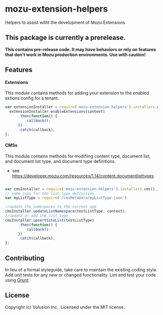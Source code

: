 # mozu-extension-helpers

Helpers to assist witht the development of Mozu Extensions

## This package is currently a prerelease.
**This contains pre-release code. It may have behaviors or rely on features that don't work in Mozu production environments. Use with caution!**



## Features
#### Extensions
This module contains methods for adding your extension to the enabled extions config for a tenant.
  ```js
var extensionInstaller = require('mozu-extension-helpers').installers.extensions().installer();
    extensionInstaller.enableExtensions(context)
        .then(function() {
            callback();
        })
        .catch(callback);
};
```

#### CMSs
This module contains methods for modifiing content type, document list, and document list type, and document type definitions.
  - see https://developer.mozu.com/resources/1.14/content.documentlisttypes
  ```js

var cmsInstaller = require('mozu-extension-helpers').installers.cms().installer();
// some json for the list type definition
var myListType = require('/cmsMetaData/myListType.json')

//update the namespaces to the current app 
cmsInstaller.updateListNamespace(testListType, context);
//update or add the list type
cmsInstaller.upsertSiteList(testListType)
        .then(function() {
            callback();
        })
        .catch(callback);
};
```

## Contributing
In lieu of a formal styleguide, take care to maintain the existing coding style. Add unit tests for any new or changed functionality. Lint and test your code using [Grunt](http://gruntjs.com/).

## License
Copyright (c) Volusion Inc.. Licensed under the MIT license.
